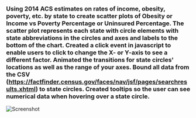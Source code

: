 ### Using 2014 ACS estimates on rates of income, obesity, poverty, etc. by state to create scatter plots of Obesity or Income vs Poverty Percentage or Uninsured Percentage.  The scatter plot represents each state with circle elements with state abbreviations in the circles and axes and labels to the bottom of the chart.  Created a click event in javascript to enable users to click to change the X- or Y-axis to see a different factor.  Animated the transitions for state circles' locations as well as the range of your axes. Bound all data from the CSV (https://factfinder.census.gov/faces/nav/jsf/pages/searchresults.xhtml) to state circles.  Created tooltips so the user can see numerical data when hovering over a state circle.

![Screenshot]("Capture.JPG")

